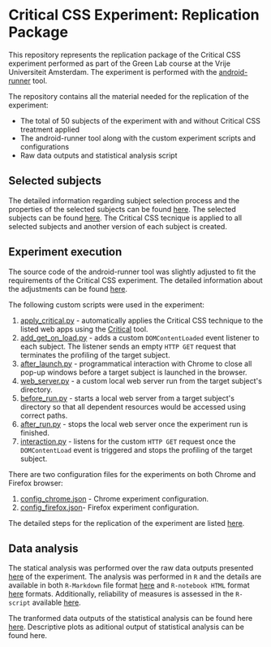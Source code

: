 # Critical CSS Experiment: Replication Package

This repository represents the replication package of the Critical CSS experiment performed as part of the Green Lab course at the Vrije Universiteit Amsterdam. The experiment is performed with the [android-runner](https://github.com/S2-group/android-runner) tool.

The repository contains all the material needed for the replication of the experiment: 
- The total of 50 subjects of the experiment with and without Critical CSS treatment applied 
- The android-runner tool along with the custom experiment scripts and configurations 
- Raw data outputs and statistical analysis script

Selected subjects
-----------
The detailed information regarding subject selection process and the properties of the selected subjects can be found [here](https://github.com/minana96/green-lab/blob/master/subjects/README.md). 
The selected subjects can be found [here](https://github.com/minana96/green-lab/tree/master/subjects). The Critical CSS tecnique is applied to all selected subjects and another version of each subject is created.

Experiment execution
-----------

The source code of the android-runner tool was slightly adjusted to fit the requirements of the Critical CSS experiment. The detailed information about the adjustments can be found [here](https://github.com/minana96/green-lab/blob/master/android_runner/README.md). 

The following custom scripts were used in the experiment:
1. [apply_critical.py](https://github.com/minana96/green-lab/blob/master/android_runner/critical_css_experiment/Scripts/apply_critical.py) - automatically applies the Critical CSS technique to the listed web apps using the [Critical](https://github.com/addyosmani/critical) tool.
2. [add_get_on_load.py](https://github.com/minana96/green-lab/blob/master/android_runner/critical_css_experiment/Scripts/add_get_on_load.py) - adds a custom `DOMContentLoaded` event listener to each subject. The listener sends an empty `HTTP GET` request that terminates the profiling of the target subject.
3. [after_launch.py](https://github.com/minana96/green-lab/blob/master/android_runner/critical_css_experiment/Scripts/after_launch.py) - programmatical interaction with Chrome to close all pop-up windows before a target subject is launched in the browser.
4. [web_server.py](https://github.com/minana96/green-lab/blob/master/android_runner/critical_css_experiment/Scripts/web_server.py) - a custom local web server run from the target subject's directory.
5. [before_run.py](https://github.com/minana96/green-lab/blob/master/android_runner/critical_css_experiment/Scripts/before_run.py) - starts a local web server from a target subject's directory so that all dependent resources would be accessed using correct paths.
6. [after_run.py](https://github.com/minana96/green-lab/blob/master/android_runner/critical_css_experiment/Scripts/after_run.py) - stops the local web server once the experiment run is finished.
7. [interaction.py](https://github.com/minana96/green-lab/blob/master/android_runner/critical_css_experiment/Scripts/interaction.py) - listens for the
custom `HTTP GET` request once the `DOMContentLoad` event is triggered and stops the profiling of the target subject.

There are two configuration files for the experiments on both Chrome and Firefox browser:
1. [config_chrome.json](https://github.com/minana96/green-lab/blob/master/android_runner/critical_css_experiment/config_chrome.json) - Chrome experiment configuration.
2. [config_firefox.json](https://github.com/minana96/green-lab/blob/master/android_runner/critical_css_experiment/config_firefox.json)- Firefox experiment configuration.

The detailed steps for the replication of the experiment are listed [here](https://github.com/minana96/green-lab/blob/master/android_runner/critical_css_experiment/README.md).

Data analysis
------

The statical analysis was performed over the raw data outputs presented [here](https://github.com/minana96/green-lab/tree/master/data_analysis/data) of the experiment. The analysis was performed in `R` and the details are available in both `R-Markdown` file format [here](https://github.com/minana96/green-lab/blob/master/data_analysis/data_analysis.Rmd) and `R-notebook HTML` format [here](https://github.com/minana96/green-lab/blob/repo-organize/data_analysis/data_analysis.nb.html) formats. Additionally, reliability of measures is assessed in the `R-script` available [here](https://github.com/minana96/green-lab/master/data_analysis/reliability_of_measures.R).

The tranformed data outputs of the statistical analysis can be found here [here](https://github.com/minana96/green-lab/tree/master/data_analysis/analysis_results). Descriptive plots as aditional output of statistical analysis can be found here.

